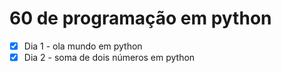 # 60 de programação em python

- [x] Dia 1 - ola mundo em python
- [x] Dia 2 - soma de dois números em python
